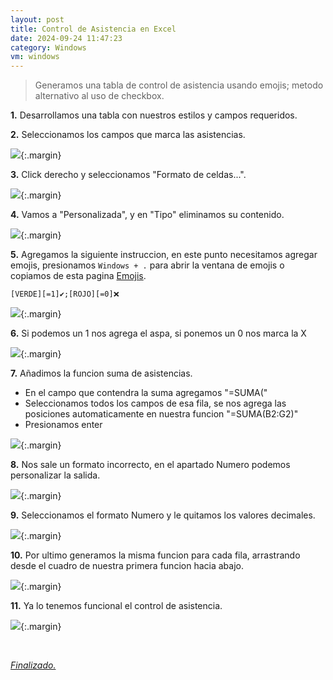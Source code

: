 ```yaml
---
layout: post
title: Control de Asistencia en Excel
date: 2024-09-24 11:47:23
category: Windows
vm: windows
---
```


> Generamos una tabla de control de asistencia usando emojis; metodo alternativo al uso de checkbox.

**1\.** Desarrollamos una tabla con nuestros estilos y campos requeridos.

**2\.** Seleccionamos los campos que marca las asistencias.

![](/notas/public/img/excel/exc1.png){:.margin}

**3\.** Click derecho y seleccionamos "Formato de celdas...".

![](/notas/public/img/excel/exc2.png){:.margin}

**4\.** Vamos a "Personalizada", y en "Tipo" eliminamos su contenido.

![](/notas/public/img/excel/exc3.png){:.margin}

**5\.** Agregamos la siguiente instruccion, en este punto necesitamos agregar emojis, presionamos `Windows + .` para abrir la ventana de emojis o copiamos de esta pagina <a href="https://emojiterra.com/" target="_blank"> Emojis</a>.

`[VERDE][=1]✔️;[ROJO][=0]❌`

![](/notas/public/img/excel/exc4.png){:.margin}

**6\.** Si podemos un 1 nos agrega el aspa, si ponemos un 0 nos marca la X

![](/notas/public/img/excel/exc5.png){:.margin}

**7\.** Añadimos la funcion suma de asistencias.

- En el campo que contendra la suma agregamos "=SUMA("
- Seleccionamos todos los campos de esa fila, se nos agrega las posiciones automaticamente en nuestra funcion "=SUMA(B2:G2)"
- Presionamos enter

![](/notas/public/img/excel/exc6.png){:.margin}

**8\.** Nos sale un formato incorrecto, en el apartado Numero podemos personalizar la salida.

![](/notas/public/img/excel/exc7.png){:.margin}

**9\.** Seleccionamos el formato Numero y le quitamos los valores decimales.

![](/notas/public/img/excel/exc8.png){:.margin}

**10\.** Por ultimo generamos la misma funcion para cada fila, arrastrando desde el cuadro de nuestra primera funcion hacia abajo.

![](/notas/public/img/excel/exc9.png){:.margin}

**11\.** Ya lo tenemos funcional el control de asistencia.

![](/notas/public/img/excel/exc10.png){:.margin}

<br>

<a href="#">_Finalizado._</a>